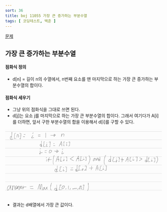 ```yaml
---
sort: 36
title: boj 11055 가장 큰 증가하는 부분수열
tags: [ 코딩테스트, 백준 ]
---
```


[문제](https://www.acmicpc.net/problem/11055)

## 가장 큰 증가하는 부분수열

#### 점화식 정의

* d[n] = 길이 n의 수열에서, n번째 요소를 맨 마지막으로 하는 가장 큰 증가하는 부분수열의 합이다.

#### 점화식 세우기

* 그냥 위의 점화식을 그대로 쓰면 된다.
* d[j]는 요소 j를 마지막으로 하는 가장 큰 부분수열의 합이다. 그래서 여기다가 A[i]를 더하면, 앞서 구한 부분수열의 합을 이용해서 d[i]를 구할 수 있다.

![image-20210217173032865](image-20210217173032865.png) 

* 결과는 d배열에서 가장 큰 값이다.










